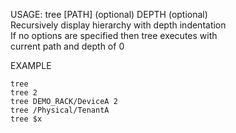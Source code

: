 USAGE:  tree [PATH] (optional) DEPTH (optional)   
Recursively display hierarchy with depth indentation    
If no options are specified then tree executes with    
current path and depth of 0      


EXAMPLE   

    tree   
    tree 2  
    tree DEMO_RACK/DeviceA 2
    tree /Physical/TenantA
    tree $x